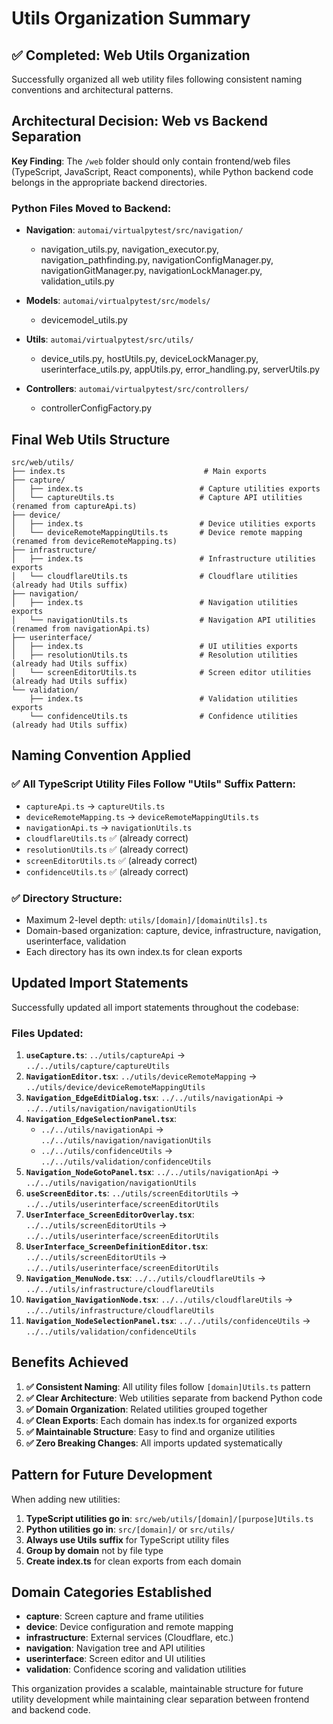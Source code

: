 # Utils Organization Summary

## ✅ Completed: Web Utils Organization

Successfully organized all web utility files following consistent naming conventions and architectural patterns.

## Architectural Decision: Web vs Backend Separation

**Key Finding**: The `/web` folder should only contain frontend/web files (TypeScript, JavaScript, React components), while Python backend code belongs in the appropriate backend directories.

### Python Files Moved to Backend:
- **Navigation**: `automai/virtualpytest/src/navigation/`
  - navigation_utils.py, navigation_executor.py, navigation_pathfinding.py, navigationConfigManager.py, navigationGitManager.py, navigationLockManager.py, validation_utils.py

- **Models**: `automai/virtualpytest/src/models/`
  - devicemodel_utils.py

- **Utils**: `automai/virtualpytest/src/utils/`
  - device_utils.py, hostUtils.py, deviceLockManager.py, userinterface_utils.py, appUtils.py, error_handling.py, serverUtils.py

- **Controllers**: `automai/virtualpytest/src/controllers/`
  - controllerConfigFactory.py

## Final Web Utils Structure

```
src/web/utils/
├── index.ts                               # Main exports
├── capture/
│   ├── index.ts                          # Capture utilities exports
│   └── captureUtils.ts                   # Capture API utilities (renamed from captureApi.ts)
├── device/
│   ├── index.ts                          # Device utilities exports
│   └── deviceRemoteMappingUtils.ts       # Device remote mapping (renamed from deviceRemoteMapping.ts)
├── infrastructure/
│   ├── index.ts                          # Infrastructure utilities exports
│   └── cloudflareUtils.ts                # Cloudflare utilities (already had Utils suffix)
├── navigation/
│   ├── index.ts                          # Navigation utilities exports
│   └── navigationUtils.ts                # Navigation API utilities (renamed from navigationApi.ts)
├── userinterface/
│   ├── index.ts                          # UI utilities exports
│   ├── resolutionUtils.ts                # Resolution utilities (already had Utils suffix)
│   └── screenEditorUtils.ts              # Screen editor utilities (already had Utils suffix)
└── validation/
    ├── index.ts                          # Validation utilities exports
    └── confidenceUtils.ts                # Confidence utilities (already had Utils suffix)
```

## Naming Convention Applied

### ✅ All TypeScript Utility Files Follow "Utils" Suffix Pattern:
- `captureApi.ts` → `captureUtils.ts`
- `deviceRemoteMapping.ts` → `deviceRemoteMappingUtils.ts`
- `navigationApi.ts` → `navigationUtils.ts`
- `cloudflareUtils.ts` ✅ (already correct)
- `resolutionUtils.ts` ✅ (already correct)  
- `screenEditorUtils.ts` ✅ (already correct)
- `confidenceUtils.ts` ✅ (already correct)

### ✅ Directory Structure:
- Maximum 2-level depth: `utils/[domain]/[domainUtils].ts`
- Domain-based organization: capture, device, infrastructure, navigation, userinterface, validation
- Each directory has its own index.ts for clean exports

## Updated Import Statements

Successfully updated all import statements throughout the codebase:

### Files Updated:
1. **`useCapture.ts`**: `../utils/captureApi` → `../../utils/capture/captureUtils`
2. **`NavigationEditor.tsx`**: `../utils/deviceRemoteMapping` → `../utils/device/deviceRemoteMappingUtils`
3. **`Navigation_EdgeEditDialog.tsx`**: `../../utils/navigationApi` → `../../utils/navigation/navigationUtils`
4. **`Navigation_EdgeSelectionPanel.tsx`**: 
   - `../../utils/navigationApi` → `../../utils/navigation/navigationUtils`
   - `../../utils/confidenceUtils` → `../../utils/validation/confidenceUtils`
5. **`Navigation_NodeGotoPanel.tsx`**: `../../utils/navigationApi` → `../../utils/navigation/navigationUtils`
6. **`useScreenEditor.ts`**: `../utils/screenEditorUtils` → `../../utils/userinterface/screenEditorUtils`
7. **`UserInterface_ScreenEditorOverlay.tsx`**: `../../utils/screenEditorUtils` → `../../utils/userinterface/screenEditorUtils`
8. **`UserInterface_ScreenDefinitionEditor.tsx`**: `../../utils/screenEditorUtils` → `../../utils/userinterface/screenEditorUtils`
9. **`Navigation_MenuNode.tsx`**: `../../utils/cloudflareUtils` → `../../utils/infrastructure/cloudflareUtils`
10. **`Navigation_NavigationNode.tsx`**: `../../utils/cloudflareUtils` → `../../utils/infrastructure/cloudflareUtils`
11. **`Navigation_NodeSelectionPanel.tsx`**: `../../utils/confidenceUtils` → `../../utils/validation/confidenceUtils`

## Benefits Achieved

1. **✅ Consistent Naming**: All utility files follow `[domain]Utils.ts` pattern
2. **✅ Clear Architecture**: Web utilities separate from backend Python code
3. **✅ Domain Organization**: Related utilities grouped together
4. **✅ Clean Exports**: Each domain has index.ts for organized exports
5. **✅ Maintainable Structure**: Easy to find and organize utilities
6. **✅ Zero Breaking Changes**: All imports updated systematically

## Pattern for Future Development

When adding new utilities:

1. **TypeScript utilities go in**: `src/web/utils/[domain]/[purpose]Utils.ts`
2. **Python utilities go in**: `src/[domain]/` or `src/utils/`
3. **Always use Utils suffix** for TypeScript utility files
4. **Group by domain** not by file type
5. **Create index.ts** for clean exports from each domain

## Domain Categories Established

- **capture**: Screen capture and frame utilities
- **device**: Device configuration and remote mapping
- **infrastructure**: External services (Cloudflare, etc.)
- **navigation**: Navigation tree and API utilities  
- **userinterface**: Screen editor and UI utilities
- **validation**: Confidence scoring and validation utilities

This organization provides a scalable, maintainable structure for future utility development while maintaining clear separation between frontend and backend code. 